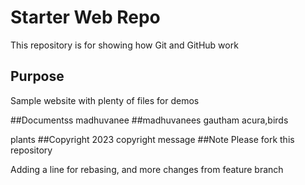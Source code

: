 # Starter Web Repo

This repository is for showing how Git and GitHub work

## Purpose


Sample website with plenty of files for demos

##Documentss
madhuvanee
##madhuvanees
gautham
acura,birds

plants
##Copyright
2023 copyright message
##Note
Please fork this repository

Adding a line for rebasing, and more changes from feature branch
